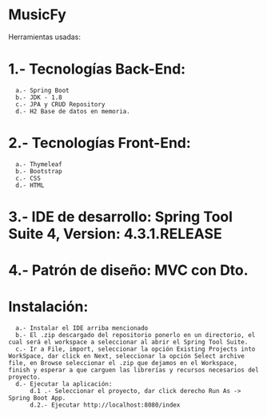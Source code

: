 # MusicFy
Herramientas usadas: 
  # 1.- Tecnologías Back-End:
      a.- Spring Boot
      b.- JDK - 1.8
      c.- JPA y CRUD Repository
      d.- H2 Base de datos en memoria.
  # 2.- Tecnologías Front-End:
      a.- Thymeleaf
      b.- Bootstrap
      c.- CSS
      d.- HTML
  #  3.- IDE de desarrollo: Spring Tool Suite 4, Version: 4.3.1.RELEASE
  #  4.- Patrón de diseño: MVC con Dto.
  # Instalación:
      a.- Instalar el IDE arriba mencionado
      b.- El .zip descargado del repositorio ponerlo en un directorio, el cual será el workspace a seleccionar al abrir el Spring Tool Suite.
      c.- Ir a File, import, seleccionar la opción Existing Projects into WorkSpace, dar click en Next, seleccionar la opción Select archive file, en Browse seleccionar el .zip que dejamos en el Workspace, finish y esperar a que carguen las librerías y recursos necesarios del proyecto.
      d.- Ejecutar la aplicación: 
          d.1 .- Seleccionar el proyecto, dar click derecho Run As -> Spring Boot App.
          d.2.- Ejecutar http://localhost:8080/index
